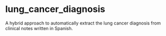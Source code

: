 # lung_cancer_diagnosis
A hybrid approach to automatically extract the lung cancer diagnosis from clinical notes written in Spanish.

